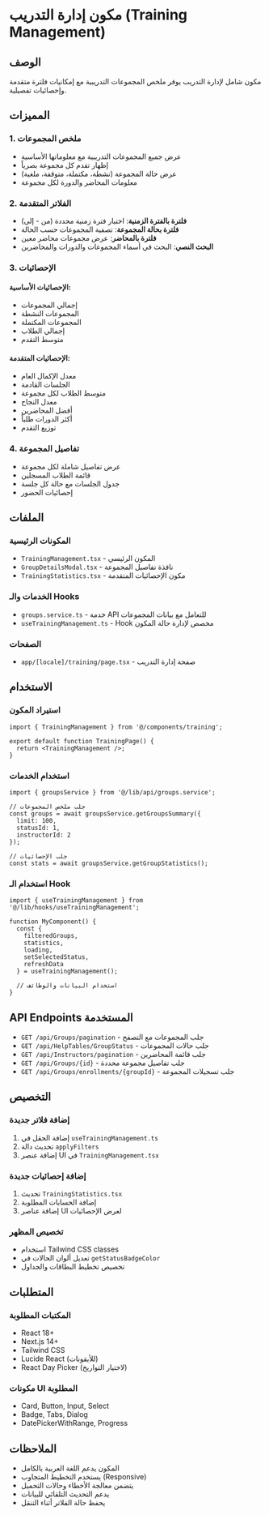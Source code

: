 # مكون إدارة التدريب (Training Management)

## الوصف
مكون شامل لإدارة التدريب يوفر ملخص المجموعات التدريبية مع إمكانيات فلترة متقدمة وإحصائيات تفصيلية.

## المميزات

### 1. ملخص المجموعات
- عرض جميع المجموعات التدريبية مع معلوماتها الأساسية
- إظهار تقدم كل مجموعة بصرياً
- عرض حالة المجموعة (نشطة، مكتملة، متوقفة، ملغية)
- معلومات المحاضر والدورة لكل مجموعة

### 2. الفلاتر المتقدمة
- **فلترة بالفترة الزمنية**: اختيار فترة زمنية محددة (من - إلى)
- **فلترة بحالة المجموعة**: تصفية المجموعات حسب الحالة
- **فلترة بالمحاضر**: عرض مجموعات محاضر معين
- **البحث النصي**: البحث في أسماء المجموعات والدورات والمحاضرين

### 3. الإحصائيات
#### الإحصائيات الأساسية:
- إجمالي المجموعات
- المجموعات النشطة
- المجموعات المكتملة
- إجمالي الطلاب
- متوسط التقدم

#### الإحصائيات المتقدمة:
- معدل الإكمال العام
- الجلسات القادمة
- متوسط الطلاب لكل مجموعة
- معدل النجاح
- أفضل المحاضرين
- أكثر الدورات طلباً
- توزيع التقدم

### 4. تفاصيل المجموعة
- عرض تفاصيل شاملة لكل مجموعة
- قائمة الطلاب المسجلين
- جدول الجلسات مع حالة كل جلسة
- إحصائيات الحضور

## الملفات

### المكونات الرئيسية
- `TrainingManagement.tsx` - المكون الرئيسي
- `GroupDetailsModal.tsx` - نافذة تفاصيل المجموعة
- `TrainingStatistics.tsx` - مكون الإحصائيات المتقدمة

### الخدمات والـ Hooks
- `groups.service.ts` - خدمة API للتعامل مع بيانات المجموعات
- `useTrainingManagement.ts` - Hook مخصص لإدارة حالة المكون

### الصفحات
- `app/[locale]/training/page.tsx` - صفحة إدارة التدريب

## الاستخدام

### استيراد المكون
```tsx
import { TrainingManagement } from '@/components/training';

export default function TrainingPage() {
  return <TrainingManagement />;
}
```

### استخدام الخدمات
```tsx
import { groupsService } from '@/lib/api/groups.service';

// جلب ملخص المجموعات
const groups = await groupsService.getGroupsSummary({
  limit: 100,
  statusId: 1,
  instructorId: 2
});

// جلب الإحصائيات
const stats = await groupsService.getGroupStatistics();
```

### استخدام الـ Hook
```tsx
import { useTrainingManagement } from '@/lib/hooks/useTrainingManagement';

function MyComponent() {
  const {
    filteredGroups,
    statistics,
    loading,
    setSelectedStatus,
    refreshData
  } = useTrainingManagement();

  // استخدام البيانات والوظائف
}
```

## API Endpoints المستخدمة

- `GET /api/Groups/pagination` - جلب المجموعات مع التصفح
- `GET /api/HelpTables/GroupStatus` - جلب حالات المجموعات
- `GET /api/Instructors/pagination` - جلب قائمة المحاضرين
- `GET /api/Groups/{id}` - جلب تفاصيل مجموعة محددة
- `GET /api/Groups/enrollments/{groupId}` - جلب تسجيلات المجموعة

## التخصيص

### إضافة فلاتر جديدة
1. إضافة الحقل في `useTrainingManagement.ts`
2. تحديث دالة `applyFilters`
3. إضافة عنصر UI في `TrainingManagement.tsx`

### إضافة إحصائيات جديدة
1. تحديث `TrainingStatistics.tsx`
2. إضافة الحسابات المطلوبة
3. إضافة عناصر UI لعرض الإحصائيات

### تخصيص المظهر
- استخدام Tailwind CSS classes
- تعديل ألوان الحالات في `getStatusBadgeColor`
- تخصيص تخطيط البطاقات والجداول

## المتطلبات

### المكتبات المطلوبة
- React 18+
- Next.js 14+
- Tailwind CSS
- Lucide React (للأيقونات)
- React Day Picker (لاختيار التواريخ)

### مكونات UI المطلوبة
- Card, Button, Input, Select
- Badge, Tabs, Dialog
- DatePickerWithRange, Progress

## الملاحظات

- المكون يدعم اللغة العربية بالكامل
- يستخدم التخطيط المتجاوب (Responsive)
- يتضمن معالجة الأخطاء وحالات التحميل
- يدعم التحديث التلقائي للبيانات
- يحفظ حالة الفلاتر أثناء التنقل